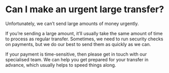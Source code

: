 # Can I make an urgent large transfer?

Unfortunately, we can’t send large amounts of money urgently.

If you’re sending a large amount, it’ll usually take the same amount of time to process as regular transfer. Sometimes, we need to run security checks on payments, but we do our best to send them as quickly as we can.

If your payment is time-sensitive, then please get in touch with our specialised team. We can help you get prepared for your transfer in advance, which usually helps to speed things along.